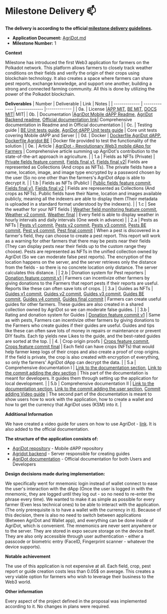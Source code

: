 # Milestone Delivery :mailbox:

**The delivery is according to the official [milestone delivery guidelines](https://github.com/w3f/Grants-Program/blob/master/docs/Support%20Docs/milestone-deliverables-guidelines.md).**  

* **Application Document:** [AgriDot.md](https://github.com/w3f/Grants-Program/blob/master/applications/AgriDot.md)
* **Milestone Number:** 1

**Context** 

Milestone has introduced the first Web3 application for farmers on the Polkadot network. This platform allows farmers to closely track weather conditions on their fields and verify the origin of their crops using blockchain technology. It also creates a space where farmers can share pest reports, exchange knowledge, and support one another, building a strong and connected farming community. All this is done by utilizing the power of the Polkadot blockchain.

**Deliverables**
| Number | Deliverable | Link | Notes |
| ------------- | ------------- | ------------- |------------- |
| 0a. | License |[APP MIT](https://github.com/kacena123/AgriDot/blob/main/LICENSE), [BE MIT](https://github.com/kacena123/agridot-backend/blob/main/LICENSE), [DOCS MIT](https://github.com/kacena123/agridot-docs/blob/main/LICENSE)| MIT| 
| 0b.  | Documentation |[AgriDot Mobile dAPP Readme](https://github.com/kacena123/AgriDot/blob/main/README.md), [AgriDot Backend readme](https://github.com/kacena123/agridot-backend/blob/main/README.md), [Official documentation link](https://kacena123.github.io/agridot-docs/)| Comprehensive documentation in Readme and in Official documentation | 
| 0c.  | Testing guide | [BE Unit tests guide](https://github.com/kacena123/agridot-backend?tab=readme-ov-file#run-tests), [AgriDot dAPP Unit tests guide](https://github.com/kacena123/AgriDot?tab=readme-ov-file#other-commands) | Core unit tests covering Mobile dAPP and Server | 
| 0d.  | Docker | [Dockerfile AgriDot dAPP](https://github.com/kacena123/AgriDot/blob/main/Dockerfile), [Dockerfile Agridot BE](https://github.com/kacena123/agridot-backend/blob/main/Dockerfile) | Docker file provided to test the functionality of the solution | 
| 0e.  | Article | [AgriDot - Revolutionary Web3 mobile dApp for Farmers](https://medium.com/@valova.katarin/5e4a886c1604) | Comprehensive article summing up AgriDot's contribution to the state-of-the-art approach in agriculture. | 
| 1.a | Fields as NFTs (Private) | [Private fields feature commit](https://github.com/kacena123/AgriDot/commit/c54553b96181ed2a46c53c8c3073c5fe1c4c257a), [Fields final v1](https://github.com/kacena123/AgriDot/commit/50260f847e94f37a194868d6896969bbb4568c15), [Fields final v2](https://github.com/kacena123/AgriDot/commit/ad6fe12ed44473a63f24389fbba4b58cf2709ae6)| Fields are represented as Collections (And crops as NFTs). The private fields have a name, location, image, and image type encrypted by a password chosen by the user (So no one other than the farmers's AgriDot dApp is able to decrypt it. | 
| 1.b | Fields as NFTs (Public) | [Public fields feature commit](https://github.com/kacena123/AgriDot/commit/c54553b96181ed2a46c53c8c3073c5fe1c4c257a), [Fields final v1](https://github.com/kacena123/AgriDot/commit/50260f847e94f37a194868d6896969bbb4568c15), [Fields final v2](https://github.com/kacena123/AgriDot/commit/ad6fe12ed44473a63f24389fbba4b58cf2709ae6) | Fields are represented as Collections (And crops as NFTs). Public fields have their Name, location and images available publicly, meaning all the indexers are able to display them (Their metadata is uploaded in a standard format understood by the indexers). | 
| 1.c | See the weather for your NFT fields | [Weather field monitoring feature commit](https://github.com/kacena123/AgriDot/commit/ca482d19104931bc3c78b076a1053bb0cc7dce43), [Weather v2 commit](https://github.com/kacena123/AgriDot/commit/3018f2c0357c28ee617449274d18ce9779957599),  [Weather final](https://github.com/kacena123/AgriDot/commit/ad6fe12ed44473a63f24389fbba4b58cf2709ae6) | Every field is able to display weather in hourly intervals and daily intervals (One week in advance) | 
| 2.a | Pests as NFTs | [Pests v1 commit](https://github.com/kacena123/AgriDot/commit/079be259edf1b6ec9ec46769dd2f857f0f8b8832), [Pests v2 commit](https://github.com/kacena123/AgriDot/commit/a6add3b95b53fed7c06d27f5d30434aab11210d3), [Pests v3 commit](https://github.com/kacena123/AgriDot/commit/a929a7db63ad1d9b8992a878b3ea2cf334d230ce), [Pests BE commit](https://github.com/kacena123/agridot-backend/commit/2dec6512d361d5c4d76b86bc463b0cd672b29988), [Pest v4 commit](https://github.com/kacena123/AgriDot/commit/0d2778819fda23be5549ee4754c48fa04ff3ff10), [Pest final commit](https://github.com/kacena123/AgriDot/commit/b50725419536ac1cffcb0156b63dddf52cd065a5) | When a pest is discovered in a farmer's field, they can choose to create a pest report. This report will work as a warning for other farmers that there may be pests near their fields (They can display pests near their fields up to the custom range they choose). Pests are represented as NFTs in the unified collection owned by AgriDot (So we can moderate false pest reports). The encryption of the location happens on the server, and the server retrieves only the distance from the fields - so there is no concrete location only distance. The server calculates this distance. | 
| 2.b | Donation system for Pest reporters | [Donation feature commit v1](https://github.com/kacena123/AgriDot/commit/a929a7db63ad1d9b8992a878b3ea2cf334d230ce) | Farmers can incentivize other farmers by giving donations to the Farmers that report pests if their reports are useful. Reports like these can often save lots of crops. | 
| 3.a | Guides as NFTs | [Guides v1 commit](https://github.com/kacena123/AgriDot/commit/248413676f6e75612947c76d7e4d992edefa77f4), [Guides v2 commit](https://github.com/kacena123/AgriDot/commit/5fcf1543b4d3b994d7b9990d6a57879ad0d1c81f), [Guides v3 commit](https://github.com/kacena123/AgriDot/commit/d11d37a677dcd4795ea9174bda28476b67471ae1), [Guides BE commit](https://github.com/kacena123/agridot-backend/commit/2dec6512d361d5c4d76b86bc463b0cd672b29988), [Guides v4 commit](https://github.com/kacena123/AgriDot/commit/9a6324f64a8e0ce98ea594223ca6b414f924f0e6), [Guides final commit](https://github.com/kacena123/AgriDot/commit/60943dde034af7a67cbe6c7e229f88d9963481ac) | Farmers can create useful guides for other farmers. These guides are also created in a shared collection owned by AgriDot so we can moderate false guides. | 
| 3.b | Rating and donation system for Guides | [Donation feature commit v1](https://github.com/kacena123/AgriDot/commit/a929a7db63ad1d9b8992a878b3ea2cf334d230ce) | Same as with pests, Farmers can incentivize other farmers by giving donations to the Farmers who create guides if their guides are useful. Guides and tips like these can often save lots of money in repairs or maintenance or prevent DIY faults. Each tip yields new Likes to the guide, and the best-rated guides are sorted at the top. | 
| 4. | Crop origin proofs | [Crops feature commit](https://github.com/kacena123/AgriDot/commit/c54553b96181ed2a46c53c8c3073c5fe1c4c257a), [Crops feature commit final](https://github.com/kacena123/AgriDot/commit/24793da52b46c70e247d96ac12b9920b90165c43) | Each field can have crops (NFTs) that would help farmer keep logs of their crops and also create a proof of crop origins. If the field is private, the crop is also created with encryption of everything, so only the farmers' AgriDot dApp can decrypt the data. | 
| 5.a | Comprehensive documentation I | [Link to the documentation section](https://kacena123.github.io/agridot-docs/dev-guide/introduction.html), [Link to the commit adding the dev section](https://github.com/kacena123/agridot-docs/commit/3c364f52fd9b35c8274069f0d065ecf061a93abf) | This part of the documentation is meant for developers. It guides them through setting up the application for local development. | 
| 5.b | Comprehensive documentation II | [Link to the documentation section](https://kacena123.github.io/agridot-docs/user-guide/intro.html), [Link to the commit adding the user section](https://github.com/kacena123/agridot-docs/commit/31b1f28f094f5a891605fd56a73dbd9421069fe3), [Commit adding Video guide](https://github.com/kacena123/agridot-docs/commit/33b724328bc69cc3b6149eaaab7051537088d458) | The second part of the documentation is meant to show users how to work with the application, how to create a wallet and how to get the currency that AgriDot uses (KSM) into it. | 

**Additional Information**

We have created a video guide for users on how to use AgriDot - [link](https://www.youtube.com/watch?v=3khnW3acfJk). It is also added to the official documentation.

**The structure of the application consists of:**

- [AgriDot repository](https://github.com/kacena123/AgriDot) - Mobile dAPP repository
- [Agridot backend](https://github.com/kacena123/agridot-backend) - Server responsible for creating guides
- [AgriDot documentation](https://github.com/kacena123/agridot-docs) - Official documentation for both Users and Developers

**Design decisions made during implementation:**

We specifically went for mnemonic login instead of wallet connect to ease the user's interaction with the dApp (Once the user is logged in with the mnemonic, they are logged until they log out - so no need to re-enter the phrase every time). We wanted to make it as simple as possible for every farmer (Even less technical ones) to be able to interact with the application. (The only prerequisite is to have a wallet with the currency in it). Because of this decision, there is also no need to switch between applications (Between AgriDot and Wallet app), and everything can be done inside of AgriDot, which is convenient. The mnemonics are never sent anywhere or to the server. They are stored in expo secure storage on the device itself. They are also only accessible through user authentication - either a passcode or biometric entry (FaceID, Fingerprint scanner - whatever the device supports).

**Notable achievement**

The use of this application is not expensive at all. Each field, crop, pest report or guide creation costs less than 0.05$ on average. This creates a very viable option for farmers who wish to leverage their business to the Web3 world.

**Other information**

Every aspect of the project defined in the proposal was implemented according to it. No changes in plans were required.
